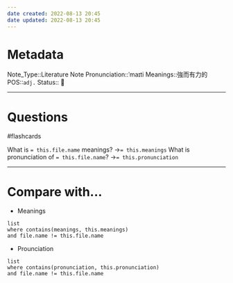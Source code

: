 ```yaml
---
date created: 2022-08-13 20:45
date updated: 2022-08-13 20:45
---
```


# Metadata

Note_Type::Literature Note
Pronunciation::ˈmaɪti
Meanings::強而有力的
POS::`adj.`
Status:: 👶

---

# Questions

#flashcards

What is `= this.file.name` meanings? ->`= this.meanings` <!--SR:!2022-08-19,3,250-->
What is pronunciation of `= this.file.name`? ->`= this.pronunciation` <!--SR:!2022-08-19,4,270-->

---

# Compare with...

- Meanings

```dataview
list
where contains(meanings, this.meanings)
and file.name != this.file.name
```

- Prounciation

```dataview
list
where contains(pronunciation, this.pronunciation)
and file.name != this.file.name
```
